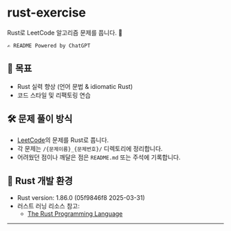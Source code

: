 # rust-exercise

Rust로 LeetCode 알고리즘 문제를 풉니다. 🦀

`✍️ README Powered by ChatGPT`

## 🧠 목표

- Rust 실력 향상 (언어 문법 & idiomatic Rust)
- 코드 스타일 및 리팩토링 연습

## 🛠️ 문제 풀이 방식

- [LeetCode](https://leetcode.com/)의 문제를 Rust로 풉니다.
- 각 문제는 `/{문제이름}_{문제번호}/` 디렉토리에 정리합니다.
- 어려웠던 점이나 깨달은 점은 `README.md` 또는 주석에 기록합니다.

## 🦀 Rust 개발 환경

- Rust version: 1.86.0 (05f9846f8 2025-03-31)
- 러스트 러닝 리소스 참고:
  - [The Rust Programming Language](https://doc.rust-lang.org/book/)

---
